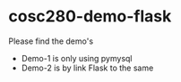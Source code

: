 # cosc280-demo-flask

Please find the demo's
* Demo-1 is only using pymysql
* Demo-2 is by link Flask to the same
